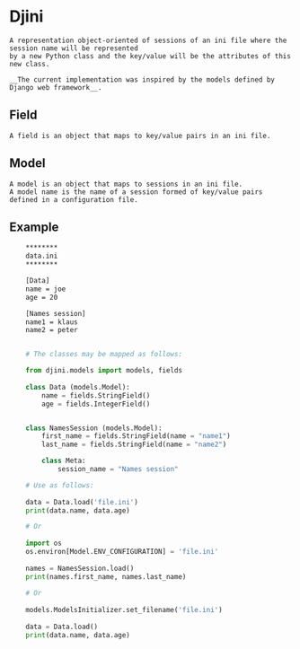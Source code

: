 # Djini
    A representation object-oriented of sessions of an ini file where the session name will be represented 
    by a new Python class and the key/value will be the attributes of this new class.
    
    __The current implementation was inspired by the models defined by Django web framework__.
    
## Field
    A field is an object that maps to key/value pairs in an ini file.
    
## Model
    A model is an object that maps to sessions in an ini file.
    A model name is the name of a session formed of key/value pairs defined in a configuration file.
    
## Example    
```bash
    ******** 
    data.ini
    ********

    [Data]
    name = joe
    age = 20

    [Names session]
    name1 = klaus
    name2 = peter
```

```python

    # The classes may be mapped as follows:

    from djini.models import models, fields
    
    class Data (models.Model):
        name = fields.StringField()
        age = fields.IntegerField()


    class NamesSession (models.Model):
        first_name = fields.StringField(name = "name1")
        last_name = fields.StringField(name = "name2")

        class Meta:
            session_name = "Names session"

    # Use as follows:
    
    data = Data.load('file.ini')
    print(data.name, data.age)

    # Or
    
    import os
    os.environ[Model.ENV_CONFIGURATION] = 'file.ini'
    
    names = NamesSession.load()
    print(names.first_name, names.last_name)
    
    # Or
    
    models.ModelsInitializer.set_filename('file.ini')
    
    data = Data.load()
    print(data.name, data.age)    
```
